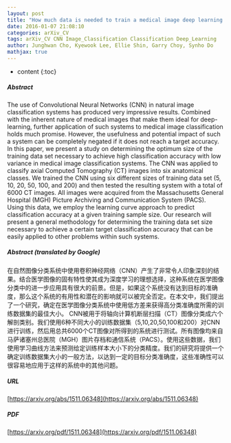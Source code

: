 ```yaml
---
layout: post
title: "How much data is needed to train a medical image deep learning system to achieve necessary high accuracy?"
date: 2016-01-07 21:08:10
categories: arXiv_CV
tags: arXiv_CV CNN Image_Classification Classification Deep_Learning
author: Junghwan Cho, Kyewook Lee, Ellie Shin, Garry Choy, Synho Do
mathjax: true
---
```


* content
{:toc}

##### Abstract
The use of Convolutional Neural Networks (CNN) in natural image classification systems has produced very impressive results. Combined with the inherent nature of medical images that make them ideal for deep-learning, further application of such systems to medical image classification holds much promise. However, the usefulness and potential impact of such a system can be completely negated if it does not reach a target accuracy. In this paper, we present a study on determining the optimum size of the training data set necessary to achieve high classification accuracy with low variance in medical image classification systems. The CNN was applied to classify axial Computed Tomography (CT) images into six anatomical classes. We trained the CNN using six different sizes of training data set (5, 10, 20, 50, 100, and 200) and then tested the resulting system with a total of 6000 CT images. All images were acquired from the Massachusetts General Hospital (MGH) Picture Archiving and Communication System (PACS). Using this data, we employ the learning curve approach to predict classification accuracy at a given training sample size. Our research will present a general methodology for determining the training data set size necessary to achieve a certain target classification accuracy that can be easily applied to other problems within such systems.

##### Abstract (translated by Google)
在自然图像分类系统中使用卷积神经网络（CNN）产生了非常令人印象深刻的结果。结合医学图像的固有特性使其成为深度学习的理想选择，这种系统在医学图像分类中的进一步应用具有很大的前景。但是，如果这个系统没有达到目标的准确度，那么这个系统的有用性和潜在的影响就可以被完全否定。在本文中，我们提出了一个研究，确定在医学图像分类系统中使用低方差来获得高分类准确度所需的训练数据集的最佳大小。 CNN被用于将轴向计算机断层扫描（CT）图像分类成六个解剖类别。我们使用6种不同大小的训练数据集（5,10,20,50,100和200）对CNN进行训练，然后用总共6000个CT图像对所得到的系统进行测试。所有图像均来自马萨诸塞州总医院（MGH）图片存档和通信系统（PACS）。使用这些数据，我们使用学习曲线方法来预测给定训练样本大小下的分类精度。我们的研究将提供一个确定训练数据集大小的一般方法，以达到一定的目标分类准确度，这些准确性可以很容易地应用于这样的系统中的其他问题。

##### URL
[https://arxiv.org/abs/1511.06348](https://arxiv.org/abs/1511.06348)

##### PDF
[https://arxiv.org/pdf/1511.06348](https://arxiv.org/pdf/1511.06348)

